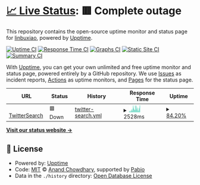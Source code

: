 # [📈 Live Status](https://linbuxiao.github.io/uptime): <!--live status--> **🟥 Complete outage**

This repository contains the open-source uptime monitor and status page for [linbuxiao](https://linsblog.vercel.app), powered by [Upptime](https://github.com/upptime/upptime).

[![Uptime CI](https://github.com/linbuxiao/uptime/workflows/Uptime%20CI/badge.svg)](https://github.com/linbuxiao/uptime/actions?query=workflow%3A%22Uptime+CI%22)
[![Response Time CI](https://github.com/linbuxiao/uptime/workflows/Response%20Time%20CI/badge.svg)](https://github.com/linbuxiao/uptime/actions?query=workflow%3A%22Response+Time+CI%22)
[![Graphs CI](https://github.com/linbuxiao/uptime/workflows/Graphs%20CI/badge.svg)](https://github.com/linbuxiao/uptime/actions?query=workflow%3A%22Graphs+CI%22)
[![Static Site CI](https://github.com/linbuxiao/uptime/workflows/Static%20Site%20CI/badge.svg)](https://github.com/linbuxiao/uptime/actions?query=workflow%3A%22Static+Site+CI%22)
[![Summary CI](https://github.com/linbuxiao/uptime/workflows/Summary%20CI/badge.svg)](https://github.com/linbuxiao/uptime/actions?query=workflow%3A%22Summary+CI%22)

With [Upptime](https://upptime.js.org), you can get your own unlimited and free uptime monitor and status page, powered entirely by a GitHub repository. We use [Issues](https://github.com/linbuxiao/uptime/issues) as incident reports, [Actions](https://github.com/linbuxiao/uptime/actions) as uptime monitors, and [Pages](https://linbuxiao.github.io/uptime) for the status page.

<!--start: status pages-->
<!-- This summary is generated by Upptime (https://github.com/upptime/upptime) -->
<!-- Do not edit this manually, your changes will be overwritten -->
<!-- prettier-ignore -->
| URL | Status | History | Response Time | Uptime |
| --- | ------ | ------- | ------------- | ------ |
| <img alt="" src="https://icons.duckduckgo.com/ip3/8.134.220.225.ico" height="13"> [TwitterSearch](http://8.134.220.225:16100/profile?user_id=169686021&tweet_type=Tweets) | 🟥 Down | [twitter-search.yml](https://github.com/linbuxiao/uptime/commits/HEAD/history/twitter-search.yml) | <details><summary><img alt="Response time graph" src="./graphs/twitter-search/response-time-week.png" height="20"> 2528ms</summary><br><a href="https://linbuxiao.github.io/uptime/history/twitter-search"><img alt="Response time 2528" src="https://img.shields.io/endpoint?url=https%3A%2F%2Fraw.githubusercontent.com%2Flinbuxiao%2Fuptime%2FHEAD%2Fapi%2Ftwitter-search%2Fresponse-time.json"></a><br><a href="https://linbuxiao.github.io/uptime/history/twitter-search"><img alt="24-hour response time 4029" src="https://img.shields.io/endpoint?url=https%3A%2F%2Fraw.githubusercontent.com%2Flinbuxiao%2Fuptime%2FHEAD%2Fapi%2Ftwitter-search%2Fresponse-time-day.json"></a><br><a href="https://linbuxiao.github.io/uptime/history/twitter-search"><img alt="7-day response time 2528" src="https://img.shields.io/endpoint?url=https%3A%2F%2Fraw.githubusercontent.com%2Flinbuxiao%2Fuptime%2FHEAD%2Fapi%2Ftwitter-search%2Fresponse-time-week.json"></a><br><a href="https://linbuxiao.github.io/uptime/history/twitter-search"><img alt="30-day response time 2528" src="https://img.shields.io/endpoint?url=https%3A%2F%2Fraw.githubusercontent.com%2Flinbuxiao%2Fuptime%2FHEAD%2Fapi%2Ftwitter-search%2Fresponse-time-month.json"></a><br><a href="https://linbuxiao.github.io/uptime/history/twitter-search"><img alt="1-year response time 2528" src="https://img.shields.io/endpoint?url=https%3A%2F%2Fraw.githubusercontent.com%2Flinbuxiao%2Fuptime%2FHEAD%2Fapi%2Ftwitter-search%2Fresponse-time-year.json"></a></details> | <details><summary><a href="https://linbuxiao.github.io/uptime/history/twitter-search">84.20%</a></summary><a href="https://linbuxiao.github.io/uptime/history/twitter-search"><img alt="All-time uptime 84.20%" src="https://img.shields.io/endpoint?url=https%3A%2F%2Fraw.githubusercontent.com%2Flinbuxiao%2Fuptime%2FHEAD%2Fapi%2Ftwitter-search%2Fuptime.json"></a><br><a href="https://linbuxiao.github.io/uptime/history/twitter-search"><img alt="24-hour uptime 53.49%" src="https://img.shields.io/endpoint?url=https%3A%2F%2Fraw.githubusercontent.com%2Flinbuxiao%2Fuptime%2FHEAD%2Fapi%2Ftwitter-search%2Fuptime-day.json"></a><br><a href="https://linbuxiao.github.io/uptime/history/twitter-search"><img alt="7-day uptime 84.20%" src="https://img.shields.io/endpoint?url=https%3A%2F%2Fraw.githubusercontent.com%2Flinbuxiao%2Fuptime%2FHEAD%2Fapi%2Ftwitter-search%2Fuptime-week.json"></a><br><a href="https://linbuxiao.github.io/uptime/history/twitter-search"><img alt="30-day uptime 84.20%" src="https://img.shields.io/endpoint?url=https%3A%2F%2Fraw.githubusercontent.com%2Flinbuxiao%2Fuptime%2FHEAD%2Fapi%2Ftwitter-search%2Fuptime-month.json"></a><br><a href="https://linbuxiao.github.io/uptime/history/twitter-search"><img alt="1-year uptime 84.20%" src="https://img.shields.io/endpoint?url=https%3A%2F%2Fraw.githubusercontent.com%2Flinbuxiao%2Fuptime%2FHEAD%2Fapi%2Ftwitter-search%2Fuptime-year.json"></a></details>

<!--end: status pages-->

[**Visit our status website →**](https://linbuxiao.github.io/uptime)

## 📄 License

- Powered by: [Upptime](https://github.com/upptime/upptime)
- Code: [MIT](./LICENSE) © [Anand Chowdhary](https://anandchowdhary.com), supported by [Pabio](https://pabio.com)
- Data in the `./history` directory: [Open Database License](https://opendatacommons.org/licenses/odbl/1-0/)
